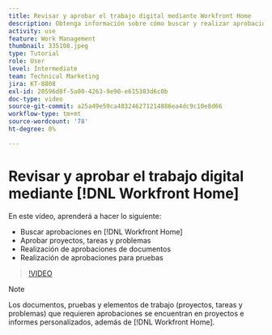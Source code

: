 ```yaml
---
title: Revisar y aprobar el trabajo digital mediante Workfront Home
description: Obtenga información sobre cómo buscar y realizar aprobaciones de proyectos, tareas, problemas, documentos y pruebas en [!DNL Workfront Home].
activity: use
feature: Work Management
thumbnail: 335108.jpeg
type: Tutorial
role: User
level: Intermediate
team: Technical Marketing
jira: KT-8808
exl-id: 20596d8f-5a00-4263-9e90-e615303d6c0b
doc-type: video
source-git-commit: a25a49e59ca483246271214886ea4dc9c10e8d66
workflow-type: tm+mt
source-wordcount: '78'
ht-degree: 0%

---
```


# Revisar y aprobar el trabajo digital mediante [!DNL Workfront Home]

En este vídeo, aprenderá a hacer lo siguiente:

* Buscar aprobaciones en [!DNL Workfront Home]
* Aprobar proyectos, tareas y problemas
* Realización de aprobaciones de documentos
* Realización de aprobaciones para pruebas

>[!VIDEO](https://video.tv.adobe.com/v/335108/?quality=12&learn=on)


>[!NOTE]
>
>Los documentos, pruebas y elementos de trabajo (proyectos, tareas y problemas) que requieren aprobaciones se encuentran en proyectos e informes personalizados, además de [!DNL Workfront Home].



<!---
learn more URLS
Approving work
Home area for Reviewers
Guides
Home overview for Reviewers
Issue page overview
--->

